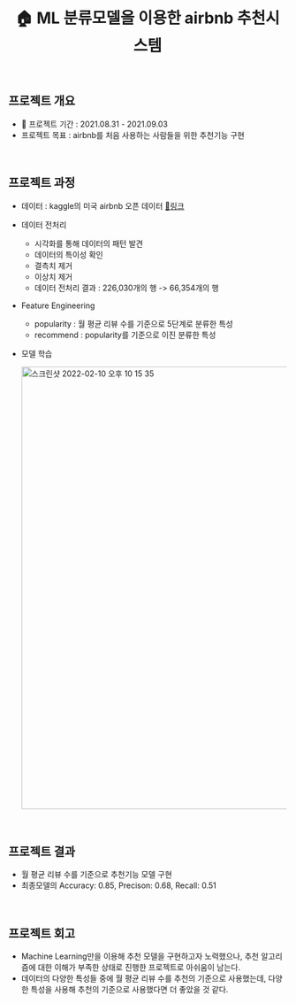 <div align="center">
  <h1> 🏠 ML 분류모델을 이용한 airbnb 추천시스템 </h1>
  <br>
  </div>
  
  ## 프로젝트 개요 
  - 📅 프로젝트 기간 : 2021.08.31 - 2021.09.03   
  - 프로젝트 목표 : airbnb를 처음 사용하는 사람들을 위한 추천기능 구현
  <br>
  
  ## 프로젝트 과정 
  - 데이터 : kaggle의 미국 airbnb 오픈 데이터 [🔗링크](https://www.kaggle.com/kritikseth/us-airbnb-open-data)
  - 데이터 전처리 
    - 시각화를 통해 데이터의 패턴 발견 
    - 데이터의 특이성 확인
    - 결측치 제거
    - 이상치 제거 
    - 데이터 전처리 결과 : 226,030개의 행 -> 66,354개의 행 
  - Feature Engineering 
    - popularity : 월 평균 리뷰 수를 기준으로 5단계로 분류한 특성 
    - recommend : popularity를 기준으로 이진 분류한 특성   
  - 모델 학습 
     
     <img width="800" alt="스크린샷 2022-02-10 오후 10 15 35" src="https://user-images.githubusercontent.com/86868063/153415804-b9dd9def-3270-4e28-ac7f-25f834695407.png">

  <br>
  
  ## 프로젝트 결과 
  - 월 평균 리뷰 수를 기준으로 추천기능 모델 구현
  - 최종모델의 Accuracy: 0.85, Precison: 0.68, Recall: 0.51  
  <br>
  
  ## 프로젝트 회고
  - Machine Learning만을 이용해 추천 모델을 구현하고자 노력했으나, 추천 알고리즘에 대한 이해가 부족한 상태로 진행한 프로젝트로 아쉬움이 남는다. 
  - 데이터의 다양한 특성들 중에 월 평균 리뷰 수를 추천의 기준으로 사용했는데, 다양한 특성을 사용해 추천의 기준으로 사용했다면 더 좋았을 것 같다. 

  
